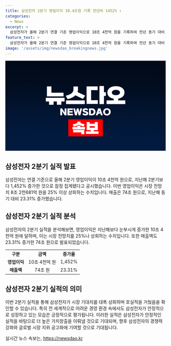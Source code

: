 ```yaml
---
title: 삼성전자 2분기 영업이익 10.4조원 기록 전년비 1452% ↑
categories:
  - News
excerpt: >
  삼성전자가 올해 2분기 연결 기준 영업이익으로 10조 4천억 원을 기록하여 전년 동기 대비 1,452% 증가했으며, 시장 전망치를 25% 이상 상회했습니다. 또한 매출액은 74조 원으로 전년 대비 23.31% 증가한 것으로 나타났습니다. 이는 삼성전자의 놀라운 실적 상승세를 보여주고 있습니다.
feature_text: >
  삼성전자가 올해 2분기 연결 기준 영업이익으로 10조 4천억 원을 기록하여 전년 동기 대비 1,452% 증가했으며, 시장 전망치를 25% 이상 상회했습니다. 또한 매출액은 74조 원으로 전년 대비 23.31% 증가한 것으로 나타났습니다. 이는 삼성전자의 놀라운 실적 상승세를 보여주고 있습니다.
image: '/assets/img/newsdao_breakingnews.jpg'
---
```


<p><img src="/assets/img/newsdao_breakingnews.jpg" alt="firstkoreanews 속보" /></p>

<h2 data-ke-size="size26">삼성전자 2분기 실적 발표</h2>

<p data-ke-size="size16">삼성전자는 연결 기준으로 올해 2분기 영업이익이 10조 4천억 원으로, 지난해 2분기보다 1,452% 증가한 것으로 잠정 집계됐다고 공시했습니다. 이번 영업이익은 시장 전망치 8조 2천681억 원을 25% 이상 상회하는 수치입니다. 매출은 74조 원으로, 지난해 동기 대비 23.31% 증가했습니다.</p>

<h2 data-ke-size="size26">삼성전자 2분기 실적 분석</h2>

<p data-ke-size="size16">삼성전자의 2분기 실적을 분석해보면, 영업이익은 지난해보다 눈부시게 증가한 10조 4천억 원에 달하며, 이는 시장 전망치를 25%나 상회하는 수치입니다. 또한 매출액도 23.31% 증가한 74조 원으로 발표되었습니다.</p>

<table>
  <tr>
    <td style="text-align: center; height: 17px;"><b>구분</b></td>
    <td style="text-align: center; height: 17px;"><b>금액</b></td>
    <td style="text-align: center; height: 17px;"><b>증가율</b></td>
  </tr>
  <tr>
    <td style="text-align: center; height: 17px;"><b>영업이익</b></td>
    <td style="text-align: center;">10조 4천억 원</td>
    <td style="text-align: center;">1,452%</td>
  </tr>
  <tr>
    <td style="text-align: center; height: 17px;"><b>매출액</b></td>
    <td style="text-align: center;">74조 원</td>
    <td style="text-align: center;">23.31%</td>
  </tr>
</table>

<h2 data-ke-size="size26">삼성전자 2분기 실적의 의미</h2>

<p data-ke-size="size16">이번 2분기 실적을 통해 삼성전자가 시장 기대치를 대폭 상회하며 호실적을 거뒀음을 확인할 수 있습니다. 특히 전 세계적으로 어려운 경영 환경 속에서도 삼성전자가 안정적으로 성장하고 있는 모습은 긍정적으로 평가됩니다. 이러한 실적은 삼성전자가 안정적인 실적을 바탕으로 더 높은 가치창출을 이뤄낼 것으로 기대되며, 향후 삼성전자의 경쟁력 강화와 글로벌 시장 지위 공고화에 기여할 것으로 기대됩니다.</p>
실시간 뉴스 속보는, <a href="https://newsdao.kr" rel="dofollow">https://newsdao.kr</a>


